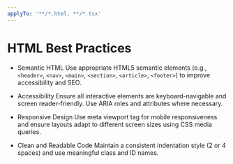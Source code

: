 ```yaml
---
applyTo: '**/*.html, **/*.tsx'
---
```


# HTML Best Practices

- Semantic HTML Use appropriate HTML5 semantic elements (e.g., `<header>`, `<nav>`, `<main>`, `<section>`, `<article>`, `<footer>`) to improve accessibility and SEO.

- Accessibility Ensure all interactive elements are keyboard-navigable and screen reader-friendly. Use ARIA roles and attributes where necessary.

- Responsive Design Use meta viewport tag for mobile responsiveness and ensure layouts adapt to different screen sizes using CSS media queries.

- Clean and Readable Code Maintain a consistent indentation style (2 or 4 spaces) and use meaningful class and ID names.
